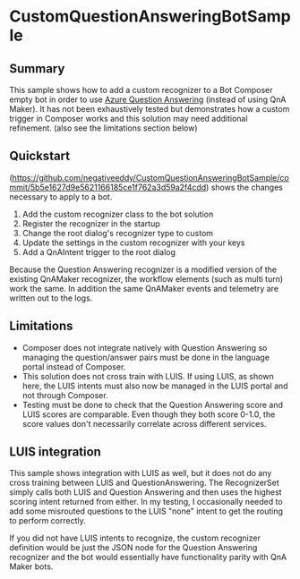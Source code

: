# CustomQuestionAnsweringBotSample

## Summary
This sample shows how to add a custom recognizer to a Bot Composer empty bot in order to use [Azure Question Answering](https://azure.microsoft.com/en-us/products/cognitive-services/question-answering/) (instead of using QnA Maker). It has not been exhaustively tested but demonstrates how a custom trigger in Composer works and this solution may need additional refinement. (also see the limitations section below)

## Quickstart
(https://github.com/negativeeddy/CustomQuestionAnsweringBotSample/commit/5b5e1627d9e5621166185ce1f762a3d59a2f4cdd) shows the changes necessary to apply to a bot.
1. Add the custom recognizer class to the bot solution
2. Register the recognizer in the startup
3. Change the root dialog's recognizer type to custom
4. Update the settings in the custom recognizer with your keys 
3. Add a QnAIntent trigger to the root dialog

Because the Question Answering recognizer is a modified version of the existing QnAMaker recognizer, the workflow elements (such as multi turn) work the same. In addition the same QnAMaker events and telemetry are written out to the logs.

## Limitations

* Composer does not integrate natively with Question Answering so managing the question/answer pairs must be done in the language portal instead of Composer.
* This solution does not cross train with LUIS. If using LUIS, as shown here, the LUIS intents must also now be managed in the LUIS portal and not through Composer.
* Testing must be done to check that the Question Answering score and LUIS scores are comparable. Even though they both score 0-1.0, the score values don't necessarily correlate across different services.

## LUIS integration

This sample shows integration with LUIS as well, but it does not do any cross training between LUIS and QuestionAnswering. The RecognizerSet simply calls both LUIS and Question Answering and then uses the highest scoring intent returned from either. In my testing, I occasionally needed to add some misrouted questions to the LUIS "none" intent to get the routing to perform correctly.

If you did not have LUIS intents to recognize, the custom recognizer definition would be just the JSON node for the Question Answering recognizer and the bot would essentially have functionality parity with QnA Maker bots.
